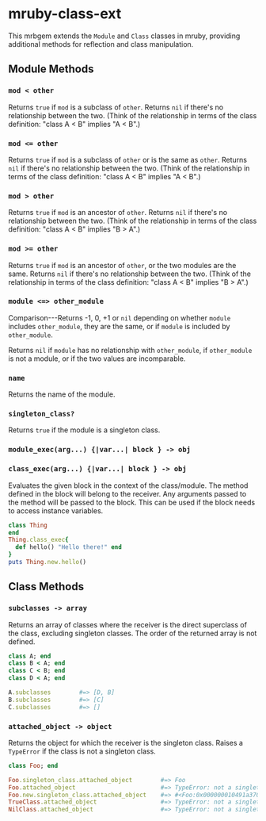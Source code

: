 # mruby-class-ext

This mrbgem extends the `Module` and `Class` classes in mruby, providing additional methods for reflection and class manipulation.

## Module Methods

### `mod < other`

Returns `true` if `mod` is a subclass of `other`. Returns `nil` if there's no relationship between the two. (Think of the relationship in terms of the class definition: "class A < B" implies "A < B".)

### `mod <= other`

Returns `true` if `mod` is a subclass of `other` or is the same as `other`. Returns `nil` if there's no relationship between the two. (Think of the relationship in terms of the class definition: "class A < B" implies "A < B".)

### `mod > other`

Returns `true` if `mod` is an ancestor of `other`. Returns `nil` if there's no relationship between the two. (Think of the relationship in terms of the class definition: "class A < B" implies "B > A".)

### `mod >= other`

Returns `true` if `mod` is an ancestor of `other`, or the two modules are the same. Returns `nil` if there's no relationship between the two. (Think of the relationship in terms of the class definition: "class A < B" implies "B > A".)

### `module <=> other_module`

Comparison---Returns -1, 0, +1 or `nil` depending on whether `module` includes `other_module`, they are the same, or if `module` is included by `other_module`.

Returns `nil` if `module` has no relationship with `other_module`, if `other_module` is not a module, or if the two values are incomparable.

### `name`

Returns the name of the module.

### `singleton_class?`

Returns `true` if the module is a singleton class.

### `module_exec(arg...) {|var...| block } -> obj`

### `class_exec(arg...) {|var...| block } -> obj`

Evaluates the given block in the context of the class/module. The method defined in the block will belong to the receiver. Any arguments passed to the method will be passed to the block. This can be used if the block needs to access instance variables.

```ruby
class Thing
end
Thing.class_exec{
  def hello() "Hello there!" end
}
puts Thing.new.hello()
```

## Class Methods

### `subclasses -> array`

Returns an array of classes where the receiver is the direct superclass of the class, excluding singleton classes. The order of the returned array is not defined.

```ruby
class A; end
class B < A; end
class C < B; end
class D < A; end

A.subclasses        #=> [D, B]
B.subclasses        #=> [C]
C.subclasses        #=> []
```

### `attached_object -> object`

Returns the object for which the receiver is the singleton class. Raises a `TypeError` if the class is not a singleton class.

```ruby
class Foo; end

Foo.singleton_class.attached_object        #=> Foo
Foo.attached_object                        #=> TypeError: not a singleton class
Foo.new.singleton_class.attached_object    #=> #<Foo:0x000000010491a370>
TrueClass.attached_object                  #=> TypeError: not a singleton class
NilClass.attached_object                   #=> TypeError: not a singleton class
```
